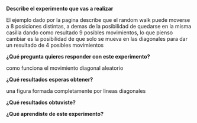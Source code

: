 **Describe el experimento que vas a realizar**

El ejemplo dado por la pagina describe que el random walk puede moverse a 8 posiciones distintas, a demas de la posibilidad de quedarse en la misma casilla dando como resultado 9 posibles movimientos, lo que pienso cambiar es la posibilidad de que solo se mueva en las diagonales para dar un resultado de 4 posibles movimientos 

**¿Qué pregunta quieres responder con este experimento?**

como funciona el movimiento diagonal aleatorio 

**¿Qué resultados esperas obtener?**

una figura formada completamente por lineas diagonales

**¿Qué resultados obtuviste?**

**¿Qué aprendiste de este experimento?**


